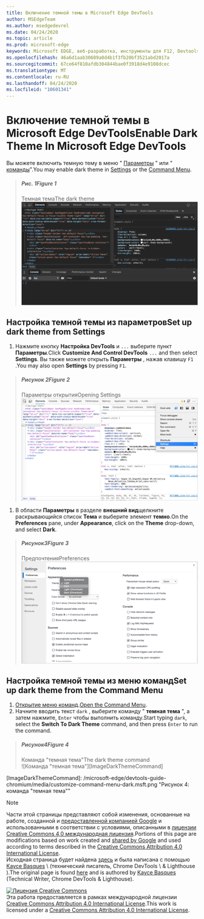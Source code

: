 ```yaml
---
title: Включение темной темы в Microsoft Edge DevTools
author: MSEdgeTeam
ms.author: msedgedevrel
ms.date: 04/24/2020
ms.topic: article
ms.prod: microsoft-edge
keywords: Microsoft EDGE, веб-разработка, инструменты для F12, Devtools
ms.openlocfilehash: 46a6d1aab30689a0d4b1f3fb20bf3521abd2017a
ms.sourcegitcommit: 67ce64f810afdb304844bae0f3918d4e9108dcec
ms.translationtype: MT
ms.contentlocale: ru-RU
ms.lasthandoff: 04/24/2020
ms.locfileid: "10601341"
---
```

<!-- Copyright Kayce Basques 

   Licensed under the Apache License, Version 2.0 (the "License");
   you may not use this file except in compliance with the License.
   You may obtain a copy of the License at

       https://www.apache.org/licenses/LICENSE-2.0

   Unless required by applicable law or agreed to in writing, software
   distributed under the License is distributed on an "AS IS" BASIS,
   WITHOUT WARRANTIES OR CONDITIONS OF ANY KIND, either express or implied.
   See the License for the specific language governing permissions and
   limitations under the License.  -->





# <span data-ttu-id="ab6e4-103">Включение темной темы в Microsoft Edge DevTools</span><span class="sxs-lookup"><span data-stu-id="ab6e4-103">Enable Dark Theme In Microsoft Edge DevTools</span></span>   

  

<span data-ttu-id="ab6e4-104">Вы можете включить темную тему в меню " [Параметры](#set-up-dark-theme-from-settings) " или " [команды](#set-up-dark-theme-from-the-command-menu)".</span><span class="sxs-lookup"><span data-stu-id="ab6e4-104">You may enable dark theme in [Settings](#set-up-dark-theme-from-settings) or the [Command Menu](#set-up-dark-theme-from-the-command-menu).</span></span>  

> ##### <span data-ttu-id="ab6e4-105">Рис. 1</span><span class="sxs-lookup"><span data-stu-id="ab6e4-105">Figure 1</span></span>  
> <span data-ttu-id="ab6e4-106">Темная тема</span><span class="sxs-lookup"><span data-stu-id="ab6e4-106">The dark theme</span></span>  
> ![Темная тема][ImageDarkTheme]  

## <span data-ttu-id="ab6e4-108">Настройка темной темы из параметров</span><span class="sxs-lookup"><span data-stu-id="ab6e4-108">Set up dark theme from Settings</span></span>   

1.  <span data-ttu-id="ab6e4-109">Нажмите кнопку **Настройка DevTools** и `...` выберите пункт **Параметры**.</span><span class="sxs-lookup"><span data-stu-id="ab6e4-109">Click **Customize And Control DevTools** `...` and then select **Settings**.</span></span>  <span data-ttu-id="ab6e4-110">Вы также можете открыть **Параметры** , нажав клавишу `F1` .</span><span class="sxs-lookup"><span data-stu-id="ab6e4-110">You may also open **Settings** by pressing `F1`.</span></span>  

> ##### <span data-ttu-id="ab6e4-111">Рисунок 2</span><span class="sxs-lookup"><span data-stu-id="ab6e4-111">Figure 2</span></span>  
> <span data-ttu-id="ab6e4-112">Параметры открытия</span><span class="sxs-lookup"><span data-stu-id="ab6e4-112">Opening Settings</span></span>  
> ![Параметры открытия][ImageOpenSettings]  

1.  <span data-ttu-id="ab6e4-114">В области **Параметры** в разделе **внешний вид**щелкните раскрывающийся список **Тема** и выберите элемент **темно**.</span><span class="sxs-lookup"><span data-stu-id="ab6e4-114">On the **Preferences** pane,  under **Appearance**, click on the **Theme** drop-down, and select **Dark**.</span></span>  

> ##### <span data-ttu-id="ab6e4-115">Рисунок3</span><span class="sxs-lookup"><span data-stu-id="ab6e4-115">Figure 3</span></span>  
> <span data-ttu-id="ab6e4-116">Предпочтения</span><span class="sxs-lookup"><span data-stu-id="ab6e4-116">Preferences</span></span>  
> ![Предпочтения][ImagePreferences]  

## <span data-ttu-id="ab6e4-118">Настройка темной темы из меню команд</span><span class="sxs-lookup"><span data-stu-id="ab6e4-118">Set up dark theme from the Command Menu</span></span>   

1.  <span data-ttu-id="ab6e4-119">[Открытие меню команд][CommandMenu].</span><span class="sxs-lookup"><span data-stu-id="ab6e4-119">[Open the Command Menu][CommandMenu].</span></span>  
1.  <span data-ttu-id="ab6e4-120">Начните вводить текст `dark` , выберите команду " **темная тема** ", а затем нажмите, `Enter` чтобы выполнить команду.</span><span class="sxs-lookup"><span data-stu-id="ab6e4-120">Start typing `dark`, select the **Switch To Dark Theme** command, and then press `Enter` to run the command.</span></span>  

> ##### <span data-ttu-id="ab6e4-121">Рисунок4</span><span class="sxs-lookup"><span data-stu-id="ab6e4-121">Figure 4</span></span>  
> <span data-ttu-id="ab6e4-122">Команда "темная тема"</span><span class="sxs-lookup"><span data-stu-id="ab6e4-122">The dark theme command</span></span>  
> ![Команда "темная тема"][ImageDarkThemeCommand]  

   



<!-- image links -->  

[ImageDarkTheme]: /microsoft-edge/devtools-guide-chromium/media/customize-elements-styles-console-dark-theme.msft.png "Рисунок 1: темная тема"  
[ImageOpenSettings]: /microsoft-edge/devtools-guide-chromium/media/customize-options-settings.msft.png "Рисунок 2: Открытие параметров"  
[ImagePreferences]: /microsoft-edge/devtools-guide-chromium/media/customize-settings-preferences-appearance-theme-dark.msft.png "Рисунок 3: параметры"  
[ImageDarkThemeCommand]: /microsoft-edge/devtools-guide-chromium/media/customize-command-menu-dark.msft.png "Рисунок 4: команда "темная тема""  

<!-- links -->  

[CommandMenu]: /microsoft-edge/devtools-guide-chromium/command-menu/index "Меню команд"  

> [!NOTE]
> <span data-ttu-id="ab6e4-129">Части этой страницы представляют собой изменения, основанные на работе, созданной и [предоставленной компанией Google][GoogleSitePolicies] и использованными в соответствии с условиями, описанными в [лицензии Creative Commons 4,0 международная лицензия][CCA4IL].</span><span class="sxs-lookup"><span data-stu-id="ab6e4-129">Portions of this page are modifications based on work created and [shared by Google][GoogleSitePolicies] and used according to terms described in the [Creative Commons Attribution 4.0 International License][CCA4IL].</span></span>  
> <span data-ttu-id="ab6e4-130">Исходная страница будет найдена [здесь](https://developers.google.com/web/tools/chrome-devtools/customize/dark-theme) и была написана с помощью [Kayce Basques][KayceBasques] \ (технический писатель, Chrome DevTools \ & Lighthouse \).</span><span class="sxs-lookup"><span data-stu-id="ab6e4-130">The original page is found [here](https://developers.google.com/web/tools/chrome-devtools/customize/dark-theme) and is authored by [Kayce Basques][KayceBasques] \(Technical Writer, Chrome DevTools \& Lighthouse\).</span></span>  

[![Лицензия Creative Commons][CCby4Image]][CCA4IL]  
<span data-ttu-id="ab6e4-132">Эта работа предоставляется в рамках международной лицензии [Creative Commons Attribution 4.0 International License][CCA4IL].</span><span class="sxs-lookup"><span data-stu-id="ab6e4-132">This work is licensed under a [Creative Commons Attribution 4.0 International License][CCA4IL].</span></span>  

[CCA4IL]: https://creativecommons.org/licenses/by/4.0  
[CCby4Image]: https://i.creativecommons.org/l/by/4.0/88x31.png  
[GoogleSitePolicies]: https://developers.google.com/terms/site-policies  
[KayceBasques]: https://developers.google.com/web/resources/contributors/kaycebasques  
